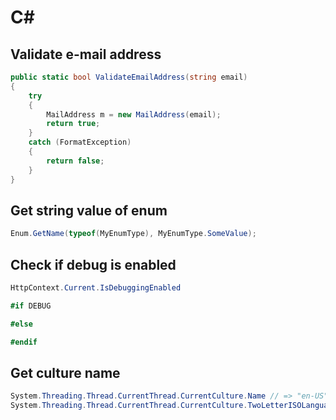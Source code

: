 C#
===

## Validate e-mail address

```cs
public static bool ValidateEmailAddress(string email)
{
    try
    {
        MailAddress m = new MailAddress(email);
        return true;
    }
    catch (FormatException)
    {
        return false;
    }
}
```

## Get string value of enum

```cs
Enum.GetName(typeof(MyEnumType), MyEnumType.SomeValue);
```

## Check if debug is enabled

```cs
HttpContext.Current.IsDebuggingEnabled

#if DEBUG

#else

#endif
```

## Get culture name

```cs
System.Threading.Thread.CurrentThread.CurrentCulture.Name // => "en-US"
System.Threading.Thread.CurrentThread.CurrentCulture.TwoLetterISOLanguageName // => "en"
```
